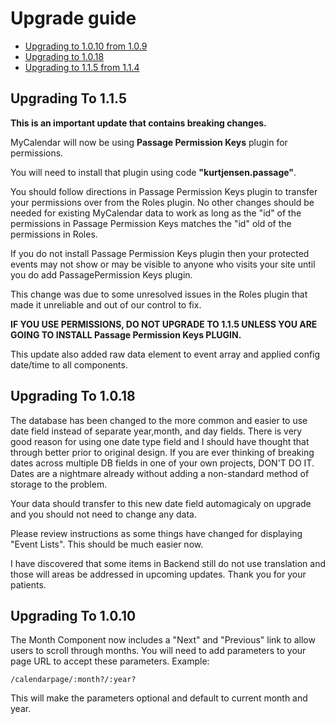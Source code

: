 # Upgrade guide

- [Upgrading to 1.0.10 from 1.0.9](#upgrade-1.0.10)
- [Upgrading to 1.0.18](#upgrade-1.0.18)
- [Upgrading to 1.1.5 from 1.1.4](#upgrade-1.1.5)

<a name="upgrade-1.1.5"></a>
## Upgrading To 1.1.5

**This is an important update that contains breaking changes.**

 MyCalendar will now be using **Passage Permission Keys** plugin for permissions.

 You will need to install that plugin using code __"kurtjensen.passage"__.

 You should follow directions in Passage Permission Keys plugin to transfer your permissions over from the Roles plugin.  No other changes should be needed for existing MyCalendar data to work as long as the "id" of the permissions in Passage Permission Keys matches the "id" old of the permissions in Roles.

 If you do not install Passage Permission Keys plugin then your protected events may not show or may be visible to anyone who visits your site until you do add PassagePermission Keys plugin.

 This change was due to some unresolved issues in the Roles plugin that made it unreliable and out of our control to fix.

 **IF YOU USE PERMISSIONS, DO NOT UPGRADE TO 1.1.5 UNLESS YOU ARE GOING TO INSTALL Passage Permission Keys PLUGIN.**

 This update also added raw data element to event array and applied config date/time to all components.


<a name="upgrade-1.0.18"></a>
## Upgrading To 1.0.18

The database has been changed to the more common and easier to use date field instead of separate year,month, and day fields.
There is very good reason for using one date type field and I should have thought that through better prior to original design. If you are ever thinking of breaking dates across multiple DB fields in one of your own projects, DON'T DO IT. Dates are a nightmare already without adding a non-standard method of storage to the problem.

Your data should transfer to this new date field automagicaly on upgrade and you should not need to change any data.

Please review instructions as some things have changed for displaying "Event Lists".  This should be much easier now.

I have discovered that some items in Backend still do not use translation and those will areas be addressed in upcoming updates.  Thank you for your patients.

<a name="upgrade-1.0.10"></a>
## Upgrading To 1.0.10

The Month Component now includes a "Next" and "Previous" link to allow users to scroll through months.
You will need to add parameters to your page URL to accept these parameters.
Example:

    /calendarpage/:month?/:year?

This will make the parameters optional and default to current month and year.